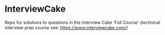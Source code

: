 # InterviewCake
Repo for solutions to questions in the Interview Cake 'Full Course' (technical interview prep course see: https://www.interviewcake.com/)  
